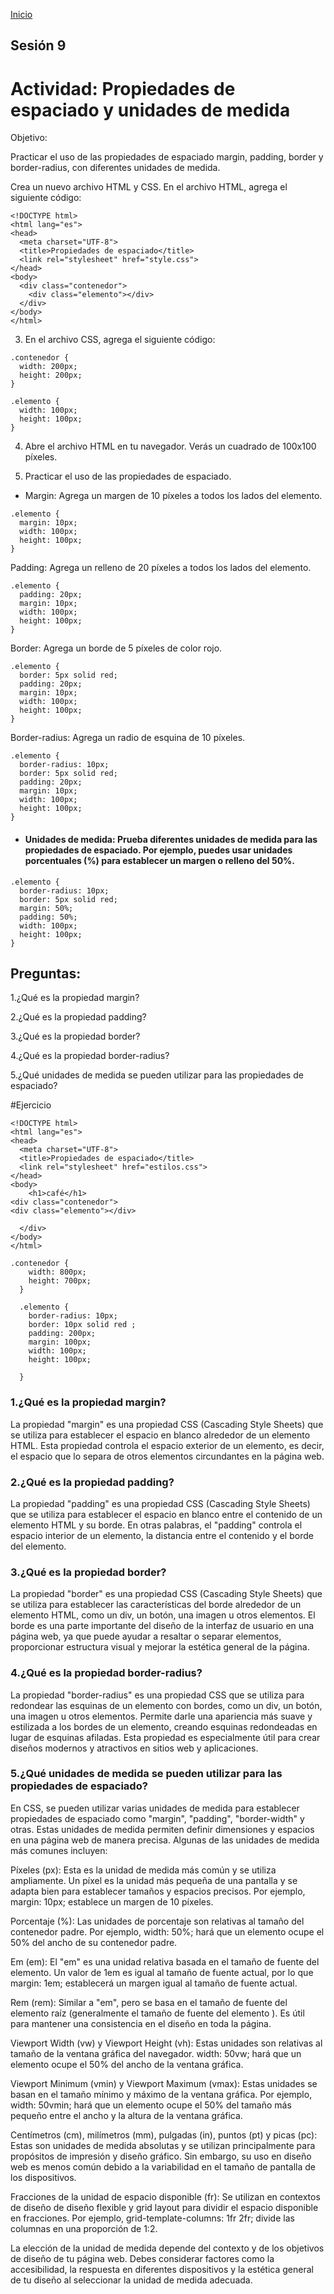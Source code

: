 <!-- No borrar o modificar -->
[Inicio](./index.md)

## Sesión 9 


<!-- Su documentación aquí -->

# Actividad: Propiedades de espaciado y unidades de medida
Objetivo:

Practicar el uso de las propiedades de espaciado margin, padding, border y border-radius, con diferentes unidades de medida.

Crea un nuevo archivo HTML y CSS.
En el archivo HTML, agrega el siguiente código:
```
<!DOCTYPE html>
<html lang="es">
<head>
  <meta charset="UTF-8">
  <title>Propiedades de espaciado</title>
  <link rel="stylesheet" href="style.css">
</head>
<body>
  <div class="contenedor">
    <div class="elemento"></div>
  </div>
</body>
</html>
```
3. En el archivo CSS, agrega el siguiente código:
```
.contenedor {
  width: 200px;
  height: 200px;
}

.elemento {
  width: 100px;
  height: 100px;
}
```
4. Abre el archivo HTML en tu navegador. Verás un cuadrado de 100x100 píxeles.

5. Practicar el uso de las propiedades de espaciado.

+ Margin: Agrega un margen de 10 píxeles a todos los lados del elemento.
```
.elemento {
  margin: 10px;
  width: 100px;
  height: 100px;
}
```
 Padding: Agrega un relleno de 20 píxeles a todos los lados del elemento.
```
.elemento {
  padding: 20px;
  margin: 10px;
  width: 100px;
  height: 100px;
}
```
 Border: Agrega un borde de 5 píxeles de color rojo.
```
.elemento {
  border: 5px solid red;
  padding: 20px;
  margin: 10px;
  width: 100px;
  height: 100px;
}
```
 Border-radius: Agrega un radio de esquina de 10 píxeles.
```
.elemento {
  border-radius: 10px;
  border: 5px solid red;
  padding: 20px;
  margin: 10px;
  width: 100px;
  height: 100px;
}
```
+ #### Unidades de medida: Prueba diferentes unidades de medida para las propiedades de espaciado. Por ejemplo, puedes usar unidades porcentuales (%) para establecer un margen o relleno del 50%.
```
.elemento {
  border-radius: 10px;
  border: 5px solid red;
  margin: 50%;
  padding: 50%;
  width: 100px;
  height: 100px;
}
```
## Preguntas:

1.¿Qué es la propiedad margin?

2.¿Qué es la propiedad padding?

3.¿Qué es la propiedad border?

4.¿Qué es la propiedad border-radius?

5.¿Qué unidades de medida se pueden utilizar para las propiedades de espaciado?

#Ejercicio
```
<!DOCTYPE html>
<html lang="es">
<head>
  <meta charset="UTF-8">
  <title>Propiedades de espaciado</title>
  <link rel="stylesheet" href="estilos.css">
</head>
<body>
    <h1>café</h1>
<div class="contenedor">
<div class="elemento"></div>
    
  </div>
</body>
</html>
```
```
.contenedor {
    width: 800px;
    height: 700px;
  }
  
  .elemento {
    border-radius: 10px;
    border: 10px solid red ;
    padding: 200px;
    margin: 100px;
    width: 100px;
    height: 100px;
   
  }
```

 ###  1.¿Qué es la propiedad margin?

 La propiedad "margin" es una propiedad CSS (Cascading Style Sheets) que se utiliza para establecer el espacio en blanco alrededor de un elemento HTML. Esta propiedad controla el espacio exterior de un elemento, es decir, el espacio que lo separa de otros elementos circundantes en la página web.

### 2.¿Qué es la propiedad padding?
La propiedad "padding" es una propiedad CSS (Cascading Style Sheets) que se utiliza para establecer el espacio en blanco entre el contenido de un elemento HTML y su borde. En otras palabras, el "padding" controla el espacio interior de un elemento, la distancia entre el contenido y el borde del elemento.

### 3.¿Qué es la propiedad border?
La propiedad "border" es una propiedad CSS (Cascading Style Sheets) que se utiliza para establecer las características del borde alrededor de un elemento HTML, como un div, un botón, una imagen u otros elementos. El borde es una parte importante del diseño de la interfaz de usuario en una página web, ya que puede ayudar a resaltar o separar elementos, proporcionar estructura visual y mejorar la estética general de la página.

### 4.¿Qué es la propiedad border-radius?
La propiedad "border-radius" es una propiedad CSS que se utiliza para redondear las esquinas de un elemento con bordes, como un div, un botón, una imagen u otros elementos. Permite darle una apariencia más suave y estilizada a los bordes de un elemento, creando esquinas redondeadas en lugar de esquinas afiladas. Esta propiedad es especialmente útil para crear diseños modernos y atractivos en sitios web y aplicaciones.

### 5.¿Qué unidades de medida se pueden utilizar para las propiedades de espaciado?
En CSS, se pueden utilizar varias unidades de medida para establecer propiedades de espaciado como "margin", "padding", "border-width" y otras. Estas unidades de medida permiten definir dimensiones y espacios en una página web de manera precisa. Algunas de las unidades de medida más comunes incluyen:

Píxeles (px): Esta es la unidad de medida más común y se utiliza ampliamente. Un píxel es la unidad más pequeña de una pantalla y se adapta bien para establecer tamaños y espacios precisos. Por ejemplo, margin: 10px; establece un margen de 10 píxeles.

Porcentaje (%): Las unidades de porcentaje son relativas al tamaño del contenedor padre. Por ejemplo, width: 50%; hará que un elemento ocupe el 50% del ancho de su contenedor padre.

Em (em): El "em" es una unidad relativa basada en el tamaño de fuente del elemento. Un valor de 1em es igual al tamaño de fuente actual, por lo que margin: 1em; establecerá un margen igual al tamaño de fuente actual.

Rem (rem): Similar a "em", pero se basa en el tamaño de fuente del elemento raíz (generalmente el tamaño de fuente del elemento <html>). Es útil para mantener una consistencia en el diseño en toda la página.

Viewport Width (vw) y Viewport Height (vh): Estas unidades son relativas al tamaño de la ventana gráfica del navegador. width: 50vw; hará que un elemento ocupe el 50% del ancho de la ventana gráfica.

Viewport Minimum (vmin) y Viewport Maximum (vmax): Estas unidades se basan en el tamaño mínimo y máximo de la ventana gráfica. Por ejemplo, width: 50vmin; hará que un elemento ocupe el 50% del tamaño más pequeño entre el ancho y la altura de la ventana gráfica.

Centímetros (cm), milímetros (mm), pulgadas (in), puntos (pt) y picas (pc): Estas son unidades de medida absolutas y se utilizan principalmente para propósitos de impresión y diseño gráfico. Sin embargo, su uso en diseño web es menos común debido a la variabilidad en el tamaño de pantalla de los dispositivos.

Fracciones de la unidad de espacio disponible (fr): Se utilizan en contextos de diseño de diseño flexible y grid layout para dividir el espacio disponible en fracciones. Por ejemplo, grid-template-columns: 1fr 2fr; divide las columnas en una proporción de 1:2.

La elección de la unidad de medida depende del contexto y de los objetivos de diseño de tu página web. Debes considerar factores como la accesibilidad, la respuesta en diferentes dispositivos y la estética general de tu diseño al seleccionar la unidad de medida adecuada.





